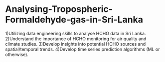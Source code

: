 # Analysing-Tropospheric-Formaldehyde-gas-in-Sri-Lanka
1)Utilizing data engineering skills to analyse HCHO data in Sri Lanka. 
2)Understand the importance of HCHO monitoring for air quality and climate studies. 
3)Develop insights into potential HCHO sources and spatial/temporal trends. 
4)Develop time series prediction algorithms (ML or otherwise).
